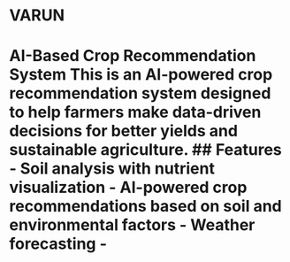 # VARUN
# AI-Based Crop Recommendation System  This is an AI-powered crop recommendation system designed to help farmers make data-driven decisions for better yields and sustainable agriculture.  ## Features  - Soil analysis with nutrient visualization - AI-powered crop recommendations based on soil and environmental factors - Weather forecasting - 
